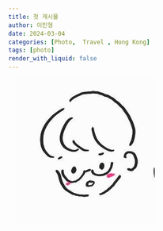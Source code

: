 ```yaml
---
title: 첫 게시물 
author: 이민형
date: 2024-03-04
categories: [Photo,  Travel , Hong Kong]
tags: [photo]
render_with_liquid: false
---
```


![제일 잘찍은 사진](./assets/my_images/avatar.jpg)
